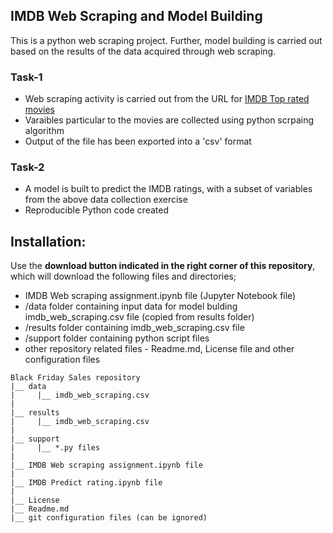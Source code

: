 ## IMDB Web Scraping and Model Building
This is a python web scraping project. Further, model building is carried out based on the results of the data acquired through web scraping.

### Task-1
- Web scraping activity is carried out from the URL for [IMDB Top rated movies](https://www.imdb.com/chart/top?ref_=nv_mv_250)
- Varaibles particular to the movies are collected using python scrpaing algorithm
- Output of the file has been exported into a 'csv' format

### Task-2
- A model is built to predict the IMDB ratings, with a subset of variables from the above data collection exercise
- Reproducible Python code created


## Installation:
Use the __download button indicated in the right corner of this repository__, which will download the following files and directories;
- IMDB Web scraping assignment.ipynb file (Jupyter Notebook file)
- /data folder containing input data for  model bulding imdb_web_scraping.csv file (copied from results folder)
- /results folder containing imdb_web_scraping.csv file 
- /support folder containing python script files
- other repository related files - Readme.md, License file and other configuration files

```
Black Friday Sales repository
|__ data
|     |__ imdb_web_scraping.csv
|
|__ results
|     |__ imdb_web_scraping.csv
|
|__ support
|     |__ *.py files
|
|__ IMDB Web scraping assignment.ipynb file
|
|__ IMDB Predict rating.ipynb file
|
|__ License
|__ Readme.md
|__ git configuration files (can be ignored)
```

